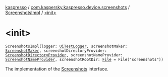[kaspresso](../../index.md) / [com.kaspersky.kaspresso.device.screenshots](../index.md) / [ScreenshotsImpl](index.md) / [&lt;init&gt;](./-init-.md)

# &lt;init&gt;

`ScreenshotsImpl(logger: `[`UiTestLogger`](../../com.kaspersky.kaspresso.logger/-ui-test-logger.md)`, screenshotMaker: `[`ScreenshotMaker`](../../com.kaspersky.kaspresso.device.screenshots.screenshotmaker/-screenshot-maker/index.md)`, screenshotDirectoryProvider: `[`ScreenshotDirectoryProvider`](../../com.kaspersky.kaspresso.device.screenshots.screenshotfiles/-screenshot-directory-provider/index.md)`, screenshotNameProvider: `[`ScreenshotNameProvider`](../../com.kaspersky.kaspresso.device.screenshots.screenshotfiles/-screenshot-name-provider/index.md)`, screenshotRootDir: `[`File`](https://docs.oracle.com/javase/6/docs/api/java/io/File.html)` = File("screenshots"))`

The implementation of the [Screenshots](../-screenshots/index.md) interface.

